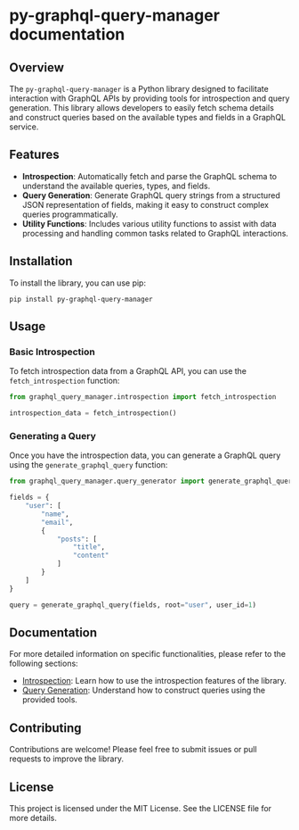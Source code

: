 # py-graphql-query-manager documentation

## Overview

The `py-graphql-query-manager` is a Python library designed to facilitate interaction with GraphQL APIs by providing tools for introspection and query generation. This library allows developers to easily fetch schema details and construct queries based on the available types and fields in a GraphQL service.

## Features

- **Introspection**: Automatically fetch and parse the GraphQL schema to understand the available queries, types, and fields.
- **Query Generation**: Generate GraphQL query strings from a structured JSON representation of fields, making it easy to construct complex queries programmatically.
- **Utility Functions**: Includes various utility functions to assist with data processing and handling common tasks related to GraphQL interactions.

## Installation

To install the library, you can use pip:

```
pip install py-graphql-query-manager
```

## Usage

### Basic Introspection

To fetch introspection data from a GraphQL API, you can use the `fetch_introspection` function:

```python
from graphql_query_manager.introspection import fetch_introspection

introspection_data = fetch_introspection()
```

### Generating a Query

Once you have the introspection data, you can generate a GraphQL query using the `generate_graphql_query` function:

```python
from graphql_query_manager.query_generator import generate_graphql_query

fields = {
    "user": [
        "name",
        "email",
        {
            "posts": [
                "title",
                "content"
            ]
        }
    ]
}

query = generate_graphql_query(fields, root="user", user_id=1)
```

## Documentation

For more detailed information on specific functionalities, please refer to the following sections:

- [Introspection](introspection.md): Learn how to use the introspection features of the library.
- [Query Generation](query_generation.md): Understand how to construct queries using the provided tools.

## Contributing

Contributions are welcome! Please feel free to submit issues or pull requests to improve the library.

## License

This project is licensed under the MIT License. See the LICENSE file for more details.